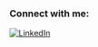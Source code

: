 ### Connect with me:
[![LinkedIn](https://img.shields.io/badge/LinkedIn-blue?style=flat&logo=linkedin)](https://www.linkedin.com/in/ashwin-seshadreeswaran)

<!--
**ashwin-seshadree/ashwin-seshadree** is a ✨ _special_ ✨ repository because its `README.md` (this file) appears on your GitHub profile.

Here are some ideas to get you started:

- 🔭 I’m currently working on ...
- 🌱 I’m currently learning ...
- 👯 I’m looking to collaborate on ...
- 🤔 I’m looking for help with ...
- 💬 Ask me about ...
- 📫 How to reach me: ...
- 😄 Pronouns: ...
- ⚡ Fun fact: ...
-->
